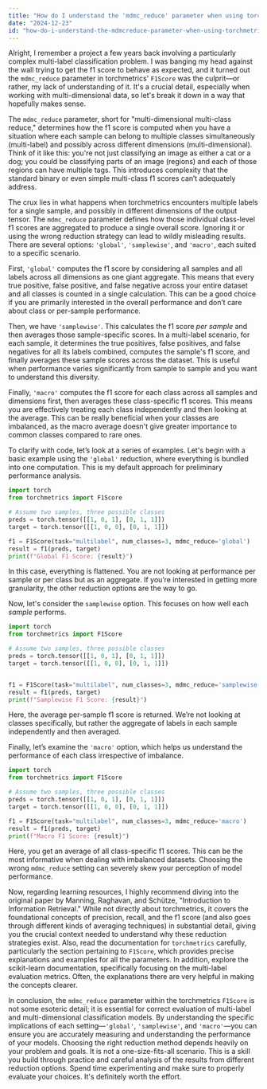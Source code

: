 ```yaml
---
title: "How do I understand the 'mdmc_reduce' parameter when using torchmetrics F1 Score?"
date: "2024-12-23"
id: "how-do-i-understand-the-mdmcreduce-parameter-when-using-torchmetrics-f1-score"
---
```


Alright,  I remember a project a few years back involving a particularly complex multi-label classification problem. I was banging my head against the wall trying to get the f1 score to behave as expected, and it turned out the `mdmc_reduce` parameter in torchmetrics' `F1Score` was the culprit—or rather, my lack of understanding of it. It's a crucial detail, especially when working with multi-dimensional data, so let's break it down in a way that hopefully makes sense.

The `mdmc_reduce` parameter, short for "multi-dimensional multi-class reduce," determines how the f1 score is computed when you have a situation where each sample can belong to multiple classes simultaneously (multi-label) and possibly across different dimensions (multi-dimensional). Think of it like this: you're not just classifying an image as either a cat or a dog; you could be classifying parts of an image (regions) and each of those regions can have multiple tags. This introduces complexity that the standard binary or even simple multi-class f1 scores can’t adequately address.

The crux lies in what happens when torchmetrics encounters multiple labels for a single sample, and possibly in different dimensions of the output tensor. The `mdmc_reduce` parameter defines how those individual class-level f1 scores are aggregated to produce a single overall score. Ignoring it or using the wrong reduction strategy can lead to wildly misleading results. There are several options: `'global'`, `'samplewise'`, and `'macro'`, each suited to a specific scenario.

First, `'global'` computes the f1 score by considering all samples and all labels across all dimensions as one giant aggregate. This means that every true positive, false positive, and false negative across your entire dataset and all classes is counted in a single calculation. This can be a good choice if you are primarily interested in the overall performance and don’t care about class or per-sample performance.

Then, we have `'samplewise'`. This calculates the f1 score *per sample* and then averages those sample-specific scores. In a multi-label scenario, for each sample, it determines the true positives, false positives, and false negatives for all its labels combined, computes the sample's f1 score, and finally averages these sample scores across the dataset. This is useful when performance varies significantly from sample to sample and you want to understand this diversity.

Finally, `'macro'` computes the f1 score for each class across all samples and dimensions first, then averages these class-specific f1 scores. This means you are effectively treating each class independently and then looking at the average. This can be really beneficial when your classes are imbalanced, as the macro average doesn't give greater importance to common classes compared to rare ones.

To clarify with code, let’s look at a series of examples. Let's begin with a basic example using the `'global'` reduction, where everything is bundled into one computation. This is my default approach for preliminary performance analysis.

```python
import torch
from torchmetrics import F1Score

# Assume two samples, three possible classes
preds = torch.tensor([[1, 0, 1], [0, 1, 1]])
target = torch.tensor([[1, 0, 0], [0, 1, 1]])

f1 = F1Score(task="multilabel", num_classes=3, mdmc_reduce='global')
result = f1(preds, target)
print(f"Global F1 Score: {result}")
```

In this case, everything is flattened. You are not looking at performance per sample or per class but as an aggregate. If you’re interested in getting more granularity, the other reduction options are the way to go.

Now, let's consider the `samplewise` option. This focuses on how well each *sample* performs.

```python
import torch
from torchmetrics import F1Score

# Assume two samples, three possible classes
preds = torch.tensor([[1, 0, 1], [0, 1, 1]])
target = torch.tensor([[1, 0, 0], [0, 1, 1]])


f1 = F1Score(task="multilabel", num_classes=3, mdmc_reduce='samplewise')
result = f1(preds, target)
print(f"Samplewise F1 Score: {result}")
```

Here, the average per-sample f1 score is returned. We’re not looking at classes specifically, but rather the aggregate of labels in each sample independently and then averaged.

Finally, let’s examine the `'macro'` option, which helps us understand the performance of each class irrespective of imbalance.

```python
import torch
from torchmetrics import F1Score

# Assume two samples, three possible classes
preds = torch.tensor([[1, 0, 1], [0, 1, 1]])
target = torch.tensor([[1, 0, 0], [0, 1, 1]])

f1 = F1Score(task="multilabel", num_classes=3, mdmc_reduce='macro')
result = f1(preds, target)
print(f"Macro F1 Score: {result}")
```

Here, you get an average of all class-specific f1 scores. This can be the most informative when dealing with imbalanced datasets. Choosing the wrong `mdmc_reduce` setting can severely skew your perception of model performance.

Now, regarding learning resources, I highly recommend diving into the original paper by Manning, Raghavan, and Schütze, "Introduction to Information Retrieval." While not directly about torchmetrics, it covers the foundational concepts of precision, recall, and the f1 score (and also goes through different kinds of averaging techniques) in substantial detail, giving you the crucial context needed to understand why these reduction strategies exist. Also, read the documentation for `torchmetrics` carefully, particularly the section pertaining to `F1Score`, which provides precise explanations and examples for all the parameters. In addition, explore the scikit-learn documentation, specifically focusing on the multi-label evaluation metrics. Often, the explanations there are very helpful in making the concepts clearer.

In conclusion, the `mdmc_reduce` parameter within the torchmetrics `F1Score` is not some esoteric detail; it is essential for correct evaluation of multi-label and multi-dimensional classification models. By understanding the specific implications of each setting—`'global'`, `'samplewise'`, and `'macro'`—you can ensure you are accurately measuring and understanding the performance of your models. Choosing the right reduction method depends heavily on your problem and goals. It is not a one-size-fits-all scenario. This is a skill you build through practice and careful analysis of the results from different reduction options. Spend time experimenting and make sure to properly evaluate your choices. It's definitely worth the effort.

